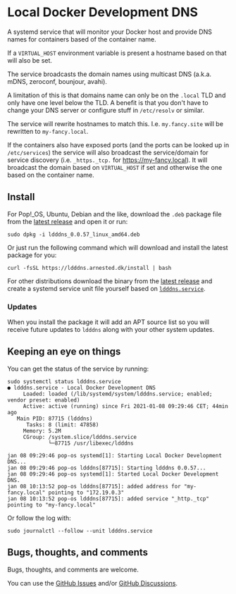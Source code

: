 # Local Docker Development DNS

A systemd service that will monitor your Docker host and provide
DNS names for containers based of the container name.

If a `VIRTUAL_HOST` environment variable is present a hostname based
on that will also be set.

The service broadcasts the domain names using multicast DNS
(a.k.a. mDNS, zeroconf, bounjour, avahi).

A limitation of this is that domains name can only be on the `.local`
TLD and only have one level below the TLD. A benefit is that you don't
have to change your DNS server or configure stuff in `/etc/resolv` or
similar.

The service will rewrite hostnames to match this. I.e. `my.fancy.site`
will be rewritten to `my-fancy.local`.

If the containers also have exposed ports (and the ports can be looked
up in `/etc/services`) the service will also broadcast the
service/domain for service discovery (i.e. `_https._tcp.` for
https://my-fancy.local). It will broadcast the domain based on
`VIRTUAL_HOST` if set and otherwise the one based on the container
name.

## Install

For Pop!_OS, Ubuntu, Debian and the like, download the `.deb` package
file from the [latest
release](https://github.com/arnested/ldddns/releases/latest) and open
it or run:

```console
sudo dpkg -i ldddns_0.0.57_linux_amd64.deb
```

Or just run the following command which will download and install the
latest package for you:

```console
curl -fsSL https://ldddns.arnested.dk/install | bash
```

For other distributions download the binary from the [latest
release](https://github.com/arnested/ldddns/releases/latest) and
create a systemd service unit file yourself based on
[`ldddns.service`](https://github.com/arnested/ldddns/blob/main/ldddns.service).

### Updates

When you install the package it will add an APT source list so you
will receive future updates to `ldddns` along with your other system
updates.

## Keeping an eye on things

You can get the status of the service by running:

```console
sudo systemctl status ldddns.service
● ldddns.service - Local Docker Development DNS
     Loaded: loaded (/lib/systemd/system/ldddns.service; enabled; vendor preset: enabled)
     Active: active (running) since Fri 2021-01-08 09:29:46 CET; 44min ago
   Main PID: 87715 (ldddns)
      Tasks: 8 (limit: 47858)
     Memory: 5.2M
     CGroup: /system.slice/ldddns.service
             └─87715 /usr/libexec/ldddns

jan 08 09:29:46 pop-os systemd[1]: Starting Local Docker Development DNS...
jan 08 09:29:46 pop-os ldddns[87715]: Starting ldddns 0.0.57...
jan 08 09:29:46 pop-os systemd[1]: Started Local Docker Development DNS.
jan 08 10:13:52 pop-os ldddns[87715]: added address for "my-fancy.local" pointing to "172.19.0.3"
jan 08 10:13:52 pop-os ldddns[87715]: added service "_http._tcp" pointing to "my-fancy.local"
```

Or follow the log with:

```console
sudo journalctl --follow --unit ldddns.service
```

## Bugs, thoughts, and comments

Bugs, thoughts, and comments are welcome.

You can use the [GitHub
Issues](https://github.com/arnested/ldddns/issues) and/or [GitHub
Discussions](https://github.com/arnested/ldddns/discussions).
